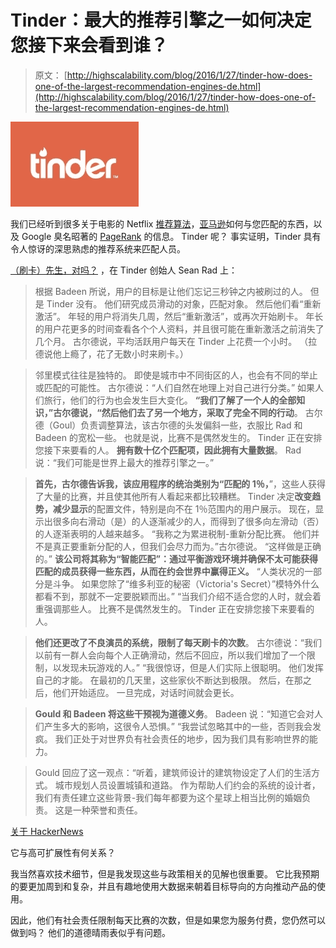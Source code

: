 # Tinder：最大的推荐引擎之一如何决定您接下来会看到谁？

> 原文： [http://highscalability.com/blog/2016/1/27/tinder-how-does-one-of-the-largest-recommendation-engines-de.html](http://highscalability.com/blog/2016/1/27/tinder-how-does-one-of-the-largest-recommendation-engines-de.html)

![](img/2688e3c8765d8fadc182017986ce3866.png)

我们已经听到很多关于电影的 Netflix [推荐算法](http://www.wired.com/2013/08/qq_netflix-algorithm/)，[亚马逊](https://www.cs.umd.edu/~samir/498/Amazon-Recommendations.pdf)如何与您匹配的东西，以及 Google 臭名昭著的 [PageRank](https://en.wikipedia.org/wiki/PageRank) 的信息。 Tinder 呢？ 事实证明，Tinder 具有令人惊讶的深思熟虑的推荐系统来匹配人员。

[（刷卡）先生，对吗？](https://story.californiasunday.com/sean-rad-tinder) ，在 Tinder 创始人 Sean Rad 上：

> 根据 Badeen 所说，用户的目标是让他们忘记三秒钟之内被刷过的人。 但是 Tinder 没有。 他们研究成员滑动的对象，匹配对象。 然后他们看“重新激活”。 年轻的用户将消失几周，然后“重新激活”，或再次开始刷卡。 年长的用户花更多的时间查看各个个人资料，并且很可能在重新激活之前消失了几个月。 古尔德说，平均活跃用户每天在 Tinder 上花费一个小时。 （拉德说他上瘾了，花了无数小时来刷卡。）

> 邻里模式往往是独特的。 即使是城市中不同街区的人，也会有不同的举止或匹配的可能性。 古尔德说：“人们自然在地理上对自己进行分类。” 如果人们旅行，他们的行为也会发生巨大变化。 **“我们了解了一个人的全部知识，”古尔德说，“然后他们去了另一个地方，采取了完全不同的行动**。 古尔德（Goul）负责调整算法，该古尔德的头发偏斜一些，衣服比 Rad 和 Badeen 的宽松一些。 也就是说，比赛不是偶然发生的。 Tinder 正在安排您接下来要看的人。 **拥有数十亿个匹配项，因此拥有大量数据**。 Rad 说：“我们可能是世界上最大的推荐引擎之一。”

> **首先，古尔德告诉我，该应用程序的统治类别为“匹配的 1％，**”，这些人获得了大量的比赛，并且使其他所有人看起来都比较糟糕。 Tinder 决定**改变趋势，减少显示**的配置文件，特别是向不在 1％范围内的用户展示。 现在，显示出很多向右滑动（是）的人逐渐减少的人，而得到了很多向左滑动（否）的人逐渐表明的人越来越多。 “我称之为累进税制-重新分配比赛。 他们并不是真正要重新分配的人，但我们会尽力而为。”古尔德说。 “这样做是正确的。” **该公司将其称为“智能匹配”：通过平衡游戏环境并确保不太可能获得匹配的成员获得一些东西，从而在约会世界中赢得正义。** “人类状况的一部分是斗争。 如果您除了“维多利亚的秘密（Victoria's Secret）”模特外什么都看不到，那就不一定要脱颖而出。” “当我们介绍不适合您的人时，就会着重强调那些人。 比赛不是偶然发生的。 Tinder 正在安排您接下来要看的人。

> **他们还更改了不良演员的系统，限制了每天刷卡的次数**。 古尔德说：“我们以前有一群人会向每个人正确滑动，然后不回应，所以我们增加了一个限制，以发现未玩游戏的人。” “我很惊讶，但是人们实际上很聪明。 他们发挥自己的才能。 在最初的几天里，这些家伙不断达到极限。 然后，在那之后，他们开始适应。 一旦完成，对话时间就会更长。

> **Gould 和 Badeen 将这些干预视为道德义务**。 Badeen 说：“知道它会对人们产生多大的影响，这很令人恐惧。” “我尝试忽略其中的一些，否则我会发疯。 我们正处于对世界负有社会责任的地步，因为我们具有影响世界的能力。

> Gould 回应了这一观点：“听着，建筑师设计的建筑物设定了人们的生活方式。 城市规划人员设置城镇和道路。 作为帮助人们约会的系统的设计者，我们有责任建立这些背景-我们每年都要为这个星球上相当比例的婚姻负责。 这是一种荣誉和责任。

[关于 HackerNews](https://news.ycombinator.com/item?id=10981314)

它与高可扩展性有何关系？

我当然喜欢技术细节，但是我发现这些与政策相关的见解也很重要。 它比我预期的要更加周到和复杂，并且有趣地使用大数据来朝着目标导向的方向推动产品的使用。

因此，他们有社会责任限制每天比赛的次数，但是如果您为服务付费，您仍然可以做到吗？ 他们的道德晴雨表似乎有问题。